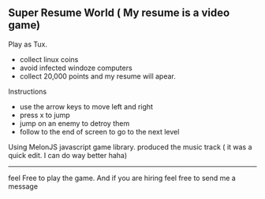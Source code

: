 Super Resume World ( My resume is a video game)
-------------------------------------------------------------------------------

Play as Tux.
- collect linux coins
- avoid infected windoze computers
- collect 20,000 points and my resume will apear.

Instructions
- use the arrow keys to move left and right
- press x to jump
- jump on an enemy to detroy them
- follow to the end of screen to go to the next level


Using MelonJS javascript game library. 
produced the music track ( it was a quick edit. I can do way better haha)



-------------------------------------------------------------------------------
feel Free to play the game. And if you are hiring feel free to send me a message
